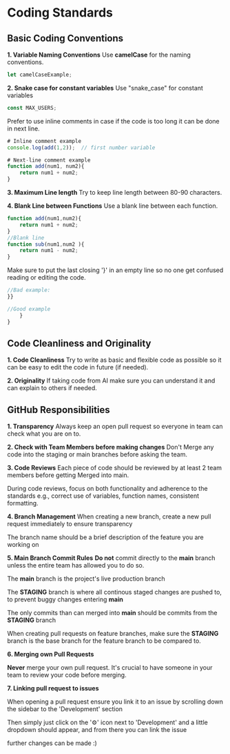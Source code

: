# Coding Standards

## Basic Coding Conventions
**1. Variable Naming Conventions**
Use **camelCase** for the naming conventions.
```javascript
let camelCaseExample;
```
**2. Snake case for constant variables**
Use "snake_case" for constant variables
```javascript
const MAX_USERS;
```

Prefer to use inline comments in case if the code is too long it can be done in next line.

```javascript
# Inline comment example
console.log(add(1,2));  // first number variable

# Next-line comment example
function add(num1, num2){
    return num1 + num2;
}
```

**3. Maximum Line length**
Try to keep line length between 80-90 characters.

**4. Blank Line between Functions**
Use a blank line between each function.

```javascript
function add(num1,num2){
    return num1 + num2;
}
//Blank line
function sub(num1,num2 ){
    return num1 - num2;
}
```

Make sure to put the last closing '}' in an empty line so no one get confused reading or editing the code.

```javascript
//Bad example:
}}

//Good example
    }
}
```
## Code Cleanliness and Originality
**1. Code Cleanliness**
Try to write as basic and flexible code as possible so it can be easy to edit the code in future (if needed).

**2. Originality**
If taking code from AI make sure you can understand it and can explain to others if needed.

## GitHub Responsibilities
**1. Transparency**
Always keep an open pull request so everyone in team can check what you are on to.

**2. Check with Team Members before making changes**
Don't Merge any code into the staging or main branches before asking the team.

**3. Code Reviews**
Each piece of code should be reviewed by at least 2 team members before getting Merged into main.

During code reviews, focus on both functionality and adherence to the standards e.g., correct use of variables, function names, consistent formatting.

**4. Branch Management**
When creating a new branch, create a new pull request immediately to ensure transparency

The branch name should be a brief description of the feature you are working on

**5. Main Branch Commit Rules**
**Do not** commit directly to the **main** branch unless the entire team has allowed you to do so.

The **main** branch is the project's live production branch

The **STAGING** branch is where all continous staged changes are pushed to, to prevent buggy changes entering **main**

The only commits than can merged into **main** should be commits from the **STAGING** branch

When creating pull requests on feature branches, make sure the **STAGING** branch is the base branch for the feature branch to be compared to.

**6. Merging own Pull Requests**

**Never** merge your own pull request. It's crucial to have someone in your team to review your code before merging.

**7. Linking pull request to issues**

When opening a pull request ensure you link it to an issue by scrolling down the sidebar to the 'Development' section

Then simply just click on the '⚙️' icon next to 'Development' and a little dropdown should appear, and from there you can link the issue

further changes can be made :)